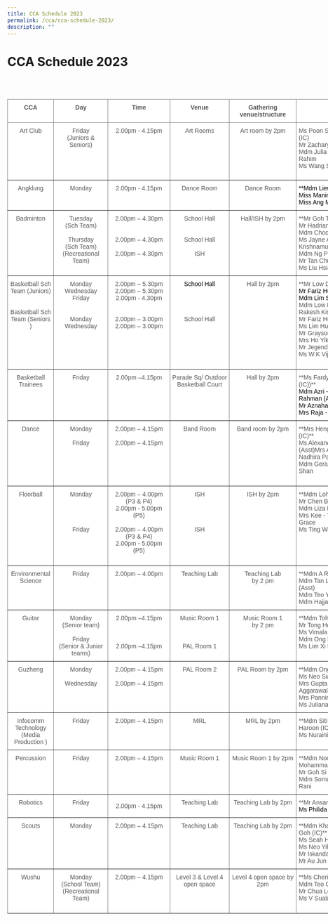 ```yaml
---
title: CCA Schedule 2023
permalink: /cca/cca-schedule-2023/
description: ""
---
```

# CCA Schedule 2023
<br>
<br>
<style type="text/css">
.tg  {border-collapse:collapse;border-spacing:0;}
.tg td{border-color:black;border-style:solid;border-width:1px;font-family:Arial, sans-serif;font-size:14px;
  overflow:hidden;padding:10px 5px;word-break:normal;}
.tg th{border-color:black;border-style:solid;border-width:1px;font-family:Arial, sans-serif;font-size:14px;
  font-weight:normal;overflow:hidden;padding:10px 5px;word-break:normal;}
.tg .tg-vlif{background-color:#FFF;border-color:inherit;color:#575756;font-weight:bold;text-align:left;vertical-align:top}
.tg .tg-i7qw{background-color:#FFF;border-color:inherit;color:#575756;text-align:left;vertical-align:top}
.tg .tg-basn{background-color:#FFF;border-color:inherit;color:#575756;font-weight:bold;text-align:center;vertical-align:top}
.tg .tg-r5au{background-color:#FFF;border-color:inherit;color:#575756;text-align:center;vertical-align:top}
.tg .tg-on15{background-color:#FFF;border-color:inherit;color:#575756;font-weight:bold;text-align:center;vertical-align:middle}
</style>
<table class="tg" style="undefined;table-layout: fixed; width: 908px">
<colgroup>
<col style="width: 106px">
<col style="width: 127px">
<col style="width: 150px">
<col style="width: 142px">
<col style="width: 157px">
<col style="width: 226px">
</colgroup>
<thead>
  <tr>
    <th class="tg-basn">CCA</th>
    <th class="tg-basn">Day</th>
    <th class="tg-basn">Time</th>
    <th class="tg-basn">Venue</th>
    <th class="tg-basn">Gathering venue/structure</th>
    <th class="tg-basn">Teachers</th>
  </tr>
</thead>
<tbody>
  <tr>
    <td class="tg-r5au">Art Club</td>
    <td class="tg-r5au">Friday<br><span style="font-weight:normal">(Juniors &amp; Seniors)</span></td>
    <td class="tg-basn"><span style="font-weight:normal">2.00pm - 4.15pm</span><br><br></td>
    <td class="tg-r5au"><span style="font-weight:normal">Art Rooms</span><br></td>
    <td class="tg-r5au">Art room by 2pm</td>
    <td class="tg-i7qw"> Ms Poon Sook Fong Carolyn (IC)<br><span style="font-weight:normal">Mr Zachary Ng Eu Goi (Asst)</span><br>
			<span style="font-weight:normal">Mdm Julia Binte Mohamed Rahim </span>
			<br><span style="font-weight:normal">Ms Wang Shuhui Ashley


  </span></td></tr>
  <tr>
    <td class="tg-basn"> <span style="font-weight:normal">Angklung</span></td>
    <td class="tg-r5au">Monday <br></td>
    <td class="tg-r5au"><span style="font-weight:normal">2.00pm - 4.15pm </span></td>
    <td class="tg-r5au"><span style="font-weight:normal">Dance Room </span></td>
    <td class="tg-r5au"><span style="font-weight:normal">Dance Room </span></td>
    <td class="tg-i7qw"><span style="font-weight:normal;color:#000;background-color:initial">**Mdm Liew Hui Eileen (IC)**<br>Miss Maninder Kaur (Asst)</span><br><span style="font-weight:normal;color:#000;background-color:initial">Miss Ang Min Xin</span></td>
  </tr>
  <tr>
    <td class="tg-r5au">Badminton</td>
    <td class="tg-r5au"><span style="font-weight:normal">Tuesday</span><br><span style="font-weight:normal">(Sch Team)</span><br><br><span style="font-weight:normal">Thursday</span><br><span style="font-weight:normal">(Sch Team)</span><span style="font-weight:normal">(Recreational Team)</span><br></td>
    <td class="tg-r5au"><span style="font-weight:normal">2.00pm – 4.30pm</span><br><br><br><span style="font-weight:normal">2.00pm – 4.30pm</span><br><br><span style="font-weight:normal">2.00pm – 4.30pm</span><br><br><br></td>
    <td class="tg-r5au"><span style="font-weight:normal">School Hall</span><br><br><br><span style="font-weight:normal">School Hall</span><br><br> ISH<br></td>
    <td class="tg-r5au">Hall/ISH by 2pm<br></td>
    <td class="tg-i7qw">**Mr Goh Tong Wee (IC)**<br>Mr Hadrian Chin (Asst)<br>Mdm Choo Sok Ee Eunice<br>Ms Jayne Anne Jayanthi Krishnamurth<br>Mdm Ng Peng Yong<br>Mr Tan Chun Chiah<br>Ms Liu Hsiang-Chun<br></td>
  </tr>
  <tr>
    <td class="tg-r5au"><span style="background-color:initial">Basketball Sch Team </span><span style="font-weight:normal"> (Juniors)</span><br><br><br><span style="font-weight:normal;background-color:initial">Basketball Sch Team </span>(Seniors )<br></td>
    <td class="tg-r5au">Monday Wednesday<br>Friday <br><br><br>Monday <br>Wednesday <br><br><br><br><br><br></td>
    <td class="tg-r5au"><span style="font-weight:normal">2.00pm – 5.30pm</span><span style="font-weight:normal"><br>2.00pm – 5.30pm</span><br>2.00pm - 4.30pm<br><br><br><span style="font-weight:normal">2.00pm – 3.00pm</span><br>2.00pm – 3.00pm<br><br></td>
    <td class="tg-r5au"><span style="color:#000;background-color:initial">School Hall</span><br><br><br><br><br><span style="font-weight:normal">School Hall</span></td>
    <td class="tg-r5au">Hall by 2pm</td>
    <td class="tg-i7qw">**Mr Low Dong Neng Jim(IC)**<br><span style="font-weight:400;color:#000">Mr Fariz Husna Bin Sajan (Asst)</span>
			<span style="font-weight:normal;color:#000;background-color:initial">Mdm Lim Siew Fang</span><br>Mdm Low Pheck ShwanMr Rakesh Kishin Aswani<br>Mr Fariz Husna Bin Sajani<br>Ms Lim Huey Tyng Joanna <br>Mr Grayson Hng<br>Mrs Ho Yik Ying<br>Mr Jegendren S/O Tanapal<br>Ms W.K Vijitha Valeria Brampy<br><br></td>
  </tr>
  <tr>
    <td class="tg-r5au">Basketball Trainees</td>
    <td class="tg-r5au">Friday</td>
    <td class="tg-r5au"> 2.00pm –4.15pm</td>
    <td class="tg-r5au">Parade Sq/ Outdoor Basketball Court</td>
    <td class="tg-r5au"> Hall by 2pm</td> <td class="tg-i7qw">**Ms Fardyana Binte Abdul Aziz (IC))**<br><span style="font-weight:400;color:#000">Mdm Azri - Nurul Hayati Bte Abd Rahman (Asst)</span>
			<span style="font-weight:normal;color:#000;background-color:initial"><br>Mr Aznahar Bin Baharudin<br>Mrs Raja - Selvi D/O Ramasamy<br></span></td>
    <td class="tg-i7qw">****<br><b>
<b><br><br></b></b></td>
  </tr>
  <tr>
    <td class="tg-r5au">Dance<br></td>
    <td class="tg-r5au"><span style="font-weight:normal">Monday</span><br><br><span style="font-weight:normal">Friday </span><br></td>
    <td class="tg-r5au"><span style="font-weight:normal">2.00pm – 4.15pm</span><br><br><span style="font-weight:normal">2.00pm – 4.15pm</span></td>
    <td class="tg-r5au">Band Room<br></td>
    <td class="tg-r5au">Band room by 2pm</td>
    <td class="tg-i7qw"><span style="font-weight:normal;background-color:initial">**Mrs Heng – Cheong Soke Hwa (IC)**</span><br><span style="font-weight:400">Ms Alexandra Kisten Tobias (Asst)</span>Mrs Amanda GalistanMdm Nadhira Parveen<br>Mdm Geraldine Chua Shan Shan<br><br></td>
  </tr>
  <tr>
    <td class="tg-r5au">Floorball</td>
    <td class="tg-r5au"><span style="font-weight:normal">Monday</span><br><br><br><br><br><span style="font-weight:normal">Friday</span><br><br><br><br><br></td>
    <td class="tg-r5au">2.00pm – 4.00pm<br>(P3 &amp; P4)<br>2.00pm - 5.00pm<br>(P5)<br><br>2.00pm – 4.00pm<br>(P3 &amp; P4) <br>2.00pm - 5.00pm<br> (P5)<br></td>
    <td class="tg-r5au"><span style="font-weight:normal">ISH</span><br><br><br><br><br><span style="font-weight:normal">ISH</span><br><br><br><br></td>
    <td class="tg-r5au">ISH by 2pm</td>
    <td class="tg-i7qw"><span style="font-weight:normal;background-color:initial"></span>**Mdm Loh Swee Ling (IC)**<br>Mr Chen Bao Lai (Asst)<br>Mdm Liza Binti Ismail<span style="font-weight:normal;background-color:initial">
	<br>Mrs Kee - Tan Siok Kheng, Grace<br>Ms Ting Wan Sin<br></span></td>
  </tr>
  <tr>
    <td class="tg-r5au">Environmental Science</td>
    <td class="tg-r5au">Friday</td>
    <td class="tg-r5au">2.00pm – 4.00pm</td>
    <td class="tg-r5au"><span style="font-weight:400">Teaching Lab</span></td>
    <td class="tg-r5au">Teaching Lab <br>by 2 pm</td>
    <td class="tg-i7qw"><span style="font-weight:normal;background-color:initial"></span><span style="font-weight:400">**Mdm A R Shanthi (IC)**<br>Mdm Tan Lee Cheng Audrey (Asst)</span><br>Mdm Teo Ying Zhi<br>Mdm Hajjah Marlina Bte Kumar<br></td>
  </tr>
  <tr>
    <td class="tg-r5au">Guitar</td>
    <td class="tg-r5au"><span style="font-weight:normal">Monday</span><br><span style="font-weight:normal">(Senior team)</span><br><br><span style="font-weight:normal">Friday</span><br><span style="font-weight:normal">(Senior &amp; Junior teams)</span></td>
    <td class="tg-r5au"><span style="font-weight:normal;background-color:initial">2.00pm –4.15pm</span><br><br><br><br>2.00pm –4.15pm<br><br></td>
    <td class="tg-r5au">Music Room 1<br><br><br><br> PAL Room 1 <br><br><span style="font-weight:400"> </span></td>
    <td class="tg-r5au"><span style="font-weight:400">Music Room 1 <br>by 2 pm</span></td>
    <td class="tg-i7qw">**Mdm Toh Lee See (IC)**<br>Mr Tong Hock Chuan (Asst)<br>Ms Vimala Devi d/o Kanaran<br>Mdm Ong Puay Hoon<br>Ms Lim Xi Min, Shermin</td>
  </tr>
  <tr>
    <td class="tg-r5au">Guzheng</td>
    <td class="tg-r5au"><span style="font-weight:normal">Monday</span><br><span style="font-weight:normal"> </span><br><span style="font-weight:normal"> Wednesday</span><br><br></td>
    <td class="tg-r5au"><span style="font-weight:normal">2.00pm – 4.15pm</span><br><br><span style="font-weight:normal">2.00pm – 4.15pm</span><br><br><br></td>
    <td class="tg-r5au">PAL Room 2<br><br></td>
    <td class="tg-r5au">PAL Room by 2pm</td>
    <td class="tg-i7qw">**Mdm Ong Li Ting (IC)**<br>Ms Neo Sian Yin (Asst)<br>Mrs Gupta – Aradha<br>Aggarawal<br>Mrs Pannir Chelvam<br>Ms JuIiana Lim</td>
  </tr>
  <tr>
    <td class="tg-r5au">Infocomm Technology (Media Production )</td>
    <td class="tg-r5au">Friday</td>
    <td class="tg-r5au">2.00pm – 4.15pm</td>
    <td class="tg-r5au">MRL </td>
    <td class="tg-r5au">MRL by 2pm</td>
    <td class="tg-i7qw"><span style="font-weight:normal;background-color:initial"></span><span style="font-weight:400">**Mdm Siti Erliasari Binte Haroon (IC)**</span><span style="font-weight:normal;background-color:initial"><br>Ms Nuraini Binte Hamzah (Asst)</span></td>
  </tr>
  <tr>
    <td class="tg-r5au">Percussion</td>
    <td class="tg-r5au">Friday</td>
    <td class="tg-r5au"><span style="font-weight:normal">2.00pm – 4.15pm</span><br></td>
    <td class="tg-r5au">Music Room 1</td>
    <td class="tg-r5au">Music Room 1 by 2pm</td>
    <td class="tg-i7qw"><span style="font-weight:normal;background-color:initial"></span><span style="font-weight:400">**Mdm Noorhafidah Binte Mohammad (IC)**</span><br>Mr Goh Si Qian (Asst)<br>Mdm Somasundaram Vijaya Rani</td>
  </tr>
  <tr>
    <td class="tg-r5au">Robotics <br></td>
    <td class="tg-r5au"><span style="font-weight:normal">Friday </span></td>
    <td class="tg-on15"> <span style="font-weight:normal">2.00pm - 4.15pm</span></td>
    <td class="tg-r5au"><span style="font-weight:normal">Teaching Lab  </span></td>
    <td class="tg-r5au">Teaching Lab by 2pm <br></td>
    <td class="tg-vlif"><span style="background-color:initial"> </span><span style="font-weight:normal;background-color:initial">**Mr Ansar Mohamed Sali (IC)**</span><span style="font-weight:normal;color:#000;background-color:initial"><br>Ms Philida Rabini (Asst)</span></td>
  </tr>
  <tr>
    <td class="tg-r5au">Scouts</td>
    <td class="tg-r5au">Monday<br></td>
    <td class="tg-r5au">2.00pm – 4.15pm</td>
    <td class="tg-r5au">Teaching Lab</td>
    <td class="tg-r5au">Teaching Lab by 2pm</td>
    <td class="tg-i7qw">**Mdm Khalidah Goh d/o Shafie Goh (IC)**<br>Ms Seah Hui Shan (Asst)<span style="font-weight:400"><br>Ms Neo Yihui</span><br>Mr Iskandar Alamin Bin Salleh<br><span style="font-weight:400">Mr Au Jun Duan, Reuben</span><br></td>
  </tr>
  <tr>
    <td class="tg-r5au">Wushu</td>
    <td class="tg-r5au"><span style="font-weight:normal">Monday</span><br><span style="font-weight:normal">(School Team)</span><br><span style="font-weight:normal">(Recreational Team)</span></td>
    <td class="tg-r5au">2.00pm – 4.15pm<br><br><br></td>
    <td class="tg-r5au">Level 3 &amp; Level 4 open space<br><br><br><br></td>
    <td class="tg-r5au">Level 4 open space by 2pm<br><br><br></td>
    <td class="tg-i7qw">**Ms Cherie Ang Hui Er (IC)**<br>Mdm Teo Ching Whee (Asst)<br>Mr Chua Lee Guan<br>Ms V Sualaja<br></td>
  </tr>
</tbody>
</table>